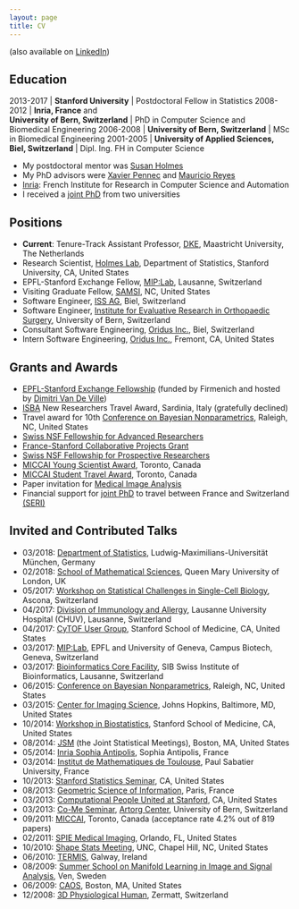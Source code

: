 ```yaml
---
layout: page
title: CV
---
```


(also available on [LinkedIn](https://www.linkedin.com/in/christof-seiler-2419294/))

## Education

2013-2017 | **Stanford University**                                        | Postdoctoral Fellow in Statistics
2008-2012 | **Inria, France** and <br> **University of Bern, Switzerland** | PhD in Computer Science and <br> Biomedical Engineering
2006-2008 | **University of Bern, Switzerland**                            | MSc in Biomedical Engineering
2001-2005 | **University of Applied Sciences, Biel, Switzerland**          | Dipl. Ing. FH in Computer Science

* My postdoctoral mentor was [Susan Holmes](https://statweb.stanford.edu/~susan/susan_person.html)
* My PhD advisors were [Xavier Pennec](http://www-sop.inria.fr/members/Xavier.Pennec/) and [Mauricio Reyes](http://www.mauricioreyes.me/)
* [Inria](https://www.inria.fr/en/): French Institute for Research in Computer Science and Automation
* I received a [joint PhD](http://www.unibe.ch/studies/programs/doctorate/doctoral_degree/joint_supervision_doctorate/index_eng.html) from two universities

## Positions

* **Current**: Tenure-Track Assistant Professor, [DKE](https://www.maastrichtuniversity.nl/about-um/faculties/science-and-engineering/fse-departments/department-data-science-and-knowledge), Maastricht University, The Netherlands
* Research Scientist, [Holmes Lab](http://statweb.stanford.edu/~susan/lab_index.html), Department of Statistics, Stanford University, CA, United States
* EPFL-Stanford Exchange Fellow, [MIP:Lab](https://miplab.epfl.ch/), Lausanne, Switzerland
* Visiting Graduate Fellow, [SAMSI](https://www.samsi.info/), NC, United States
* Software Engineer, [ISS AG](http://www.iss-ag.ch/en), Biel, Switzerland
* Software Engineer, [Institute for Evaluative Research in Orthopaedic Surgery](http://www.swissrdl.unibe.ch/about_us/history/index_eng.html), University of Bern, Switzerland
* Consultant Software Engineering, [Oridus Inc.](https://www.bloomberg.com/research/stocks/private/snapshot.asp?privcapid=524394), Biel, Switzerland
* Intern Software Engineering, [Oridus Inc.](https://www.bloomberg.com/research/stocks/private/snapshot.asp?privcapid=524394), Fremont, CA, United States

## Grants and Awards

* [EPFL-Stanford Exchange Fellowship](https://neuroscience.stanford.edu/research/funded-research/improve-reproducibility-and-transparency-eld-neuroimaging-applying) (funded by Firmenich and hosted by [Dimitri Van De Ville](http://miplab.epfl.ch/index.php/people/vandeville))
* [ISBA](http://www.corsiecongressi.com/isba2016/) New Researchers Travel Award, Sardinia, Italy (gratefully declined)
* Travel award for 10th [Conference on Bayesian Nonparametrics](https://www2.stat.duke.edu/bnp10/index.html), Raleigh, NC, United States
* [Swiss NSF Fellowship for Advanced Researchers](http://p3.snf.ch/project-158500)
* [France-Stanford Collaborative Projects Grant](http://francestanford.stanford.edu/collaborative_projects/grant_recipients/2013_2014)
* [Swiss NSF Fellowship for Prospective Researchers](http://p3.snf.ch/project-146281)
* [MICCAI Young Scientist Award](http://www.miccai.org/miccai-2011-toronto), Toronto, Canada
* [MICCAI Student Travel Award](http://www.miccai.org/miccai-2011-toronto), Toronto, Canada
* Paper invitation for [Medical Image Analysis](https://www.journals.elsevier.com/medical-image-analysis/)
* Financial support for [joint PhD](http://www.unibe.ch/studies/degree_programs/doctorate/doctoral_degree/joint_supervision_doctorate/index_eng.html) to travel between France and Switzerland [(SERI)](https://www.sbfi.admin.ch/sbfi/en/home.html)

## Invited and Contributed Talks

* 03/2018: [Department of Statistics](http://www.en.statistik.uni-muenchen.de/index.html), Ludwig-Maximilians-Universität München, Germany
* 02/2018: [School of Mathematical Sciences](https://www.qmul.ac.uk/maths/), Queen Mary University of London, UK
* 05/2017: [Workshop on Statistical Challenges in Single-Cell Biology](https://www.bsse.ethz.ch/cbg/cbg-news/ascona-2017.html), Ascona, Switzerland
* 04/2017: [Division of Immunology and Allergy](http://www.immunologyresearch.ch/), Lausanne University Hospital (CHUV), Lausanne, Switzerland
* 04/2017: [CyTOF User Group](http://iti.stanford.edu/research/cytof.html), Stanford School of Medicine, CA, United States
* 03/2017: [MIP:Lab](https://miplab.epfl.ch/), EPFL and University of Geneva, Campus Biotech, Geneva, Switzerland
* 03/2017: [Bioinformatics Core Facility](http://bcf.isb-sib.ch/), SIB Swiss Institute of Bioinformatics, Lausanne, Switzerland
* 06/2015: [Conference on Bayesian Nonparametrics](https://www2.stat.duke.edu/bnp10/index.html), Raleigh, NC, United States
* 03/2015: [Center for Imaging Science](http://cis.jhu.edu/), Johns Hopkins, Baltimore, MD, United States
* 10/2014: [Workshop in Biostatistics](http://med.stanford.edu/dbds/education/workshop.html), Stanford School of Medicine, CA, United States
* 08/2014: [JSM](https://ww2.amstat.org/meetings/jsm/2014/program.cfm) (the Joint Statistical Meetings), Boston, MA, United States
* 05/2014: [Inria Sophia Antipolis](https://www.inria.fr/en/centre/sophia), Sophia Antipolis, France
* 03/2014: [Institut de Mathematiques de Toulouse](https://www.math.univ-toulouse.fr/), Paul Sabatier University, France
* 10/2013: [Stanford Statistics Seminar](https://statistics.stanford.edu/events/statistics-seminar), CA, United States
* 08/2013: [Geometric Science of Information](https://www.see.asso.fr/gsi2013), Paris, France
* 03/2013: [Computational People United at Stanford](http://web.stanford.edu/group/cpus/Home.html), CA, United States
* 03/2013: [Co-Me Seminar](http://www.snf.ch/en/researchinFocus/nccr/nccr-co-me/Pages/default.aspx), [Artorg Center](http://www.artorg.unibe.ch/), University of Bern, Switzerland
* 09/2011: [MICCAI](http://www.miccai.org/miccai-2011-toronto), Toronto, Canada (acceptance rate 4.2% out of 819 papers)
* 02/2011: [SPIE Medical Imaging](http://spie.org/conferences-and-exhibitions/past-conferences-and-exhibitions/medical-imaging-2011?SSO=1), Orlando, FL, United States
* 10/2010: [Shape Stats Meeting](http://midag.cs.unc.edu/shape_stats/Fall2010.html), UNC, Chapel Hill, NC, United States
* 06/2010: [TERMIS](https://www.termis.org/), Galway, Ireland
* 08/2009: [Summer School on Manifold Learning in Image and Signal Analysis](http://www2.imm.dtu.dk/projects/manifold/), Ven, Sweden
* 06/2009: [CAOS](http://www.caos-international.org/2009/), Boston, MA, United States
* 12/2008: [3D Physiological Human](http://3dph.miralab.unige.ch/), Zermatt, Switzerland
